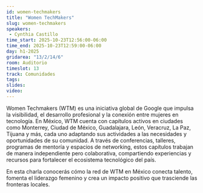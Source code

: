 ```yaml
---
id: women-techmakers
title: "Women TechMakers"
slug: women-techmakers
speakers:
 - Cynthia Castillo
time_start: 2025-10-23T12:56:00-06:00
time_end: 2025-10-23T12:59:00-06:00
day: h1-2025
gridarea: "13/2/14/6"
room: Auditorio
timeslot: 13
track: Comunidades
tags:
slides: 
video: 
---
```


Women Techmakers (WTM) es una iniciativa global de Google que impulsa la visibilidad, el desarrollo profesional y la conexión entre mujeres en tecnología. En México, WTM cuenta con capítulos activos en ciudades como Monterrey, Ciudad de México, Guadalajara, León, Veracruz, La Paz, Tijuana y más, cada uno adaptando sus actividades a las necesidades y oportunidades de su comunidad. A través de conferencias, talleres, programas de mentoría y espacios de networking, estos capítulos trabajan de manera independiente pero colaborativa, compartiendo experiencias y recursos para fortalecer el ecosistema tecnológico del país.

En esta charla conocerás cómo la red de WTM en México conecta talento, fomenta el liderazgo femenino y crea un impacto positivo que trasciende las fronteras locales.